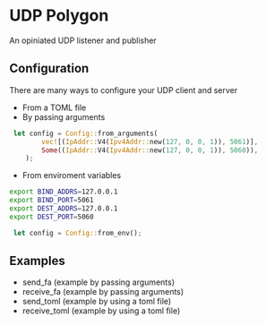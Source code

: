 # UDP Polygon

An opiniated UDP listener and publisher

## Configuration

There are many ways to configure your UDP client and server

* From a TOML file
* By passing arguments

``` Rust
 let config = Config::from_arguments(
        vec![(IpAddr::V4(Ipv4Addr::new(127, 0, 0, 1)), 5061)],
        Some((IpAddr::V4(Ipv4Addr::new(127, 0, 0, 1)), 5060)),
    );
```

* From enviroment variables

``` bash 
export BIND_ADDRS=127.0.0.1
export BIND_PORT=5061
export DEST_ADDRS=127.0.0.1
export DEST_PORT=5060
```

``` rust
 let config = Config::from_env();
```

## Examples

* send_fa (example by passing arguments)
* receive_fa (example by passing arguments)
* send_toml (example by using a toml file)
* receive_toml (example by using a toml file)

